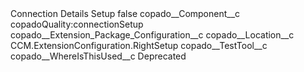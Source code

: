 <?xml version="1.0" encoding="UTF-8"?>
<CustomMetadata xmlns="http://soap.sforce.com/2006/04/metadata" xmlns:xsi="http://www.w3.org/2001/XMLSchema-instance" xmlns:xsd="http://www.w3.org/2001/XMLSchema">
    <label>Connection Details Setup</label>
    <protected>false</protected>
    <values>
        <field>copado__Component__c</field>
        <value xsi:type="xsd:string">copadoQuality:connectionSetup</value>
    </values>
    <values>
        <field>copado__Extension_Package_Configuration__c</field>
        <value xsi:nil="true"/>
    </values>
    <values>
        <field>copado__Location__c</field>
        <value xsi:type="xsd:string">CCM.ExtensionConfiguration.RightSetup</value>
    </values>
    <values>
        <field>copado__TestTool__c</field>
        <value xsi:nil="true"/>
    </values>
    <values>
        <field>copado__WhereIsThisUsed__c</field>
        <value xsi:type="xsd:string">Deprecated</value>
    </values>
</CustomMetadata>

